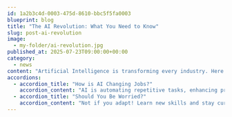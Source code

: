 ```yaml
---
id: 1a2b3c4d-0003-475d-8610-bbc5f5fa0003
blueprint: blog
title: "The AI Revolution: What You Need to Know"
slug: post-ai-revolution
image:
  - my-folder/ai-revolution.jpg
published_at: 2025-07-23T09:00:00+00:00
category:
  - news
content: "Artificial Intelligence is transforming every industry. Here's what you should know to stay ahead."
accordions:
  - accordion_title: "How is AI Changing Jobs?"
    accordion_content: "AI is automating repetitive tasks, enhancing productivity, and creating new job categories."
  - accordion_title: "Should You Be Worried?"
    accordion_content: "Not if you adapt! Learn new skills and stay curious about emerging technologies."
---
```

